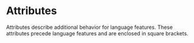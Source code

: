# Attributes

Attributes describe additional behavior for language features.  These attributes precede language features and are enclosed in square brackets.